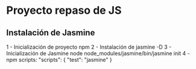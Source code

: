 # Proyecto repaso de JS #

## Instalación de Jasmine ## 

1 - Inicialización de proyecto npm
2 - Instalación de jasmine -D
3 - Inicialización de Jasmine
        node node_modules/jasmine/bin/jasmine init
4 - npm scripts: "scripts": { "test": "jasmine" }